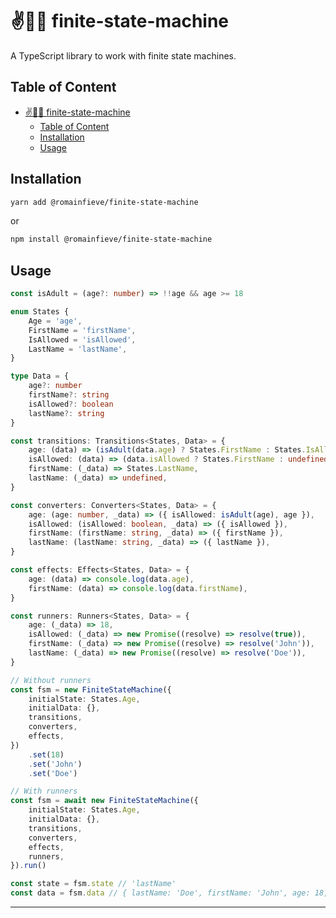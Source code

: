 # ✌️🔗🧭 finite-state-machine

A TypeScript library to work with finite state machines.

## Table of Content

- [✌️🔗🧭 finite-state-machine](#️-finite-state-machine)
  - [Table of Content](#table-of-content)
  - [Installation](#installation)
  - [Usage](#usage)

## Installation

```sh
yarn add @romainfieve/finite-state-machine
```

or

```sh
npm install @romainfieve/finite-state-machine
```

## Usage

```typescript
const isAdult = (age?: number) => !!age && age >= 18

enum States {
    Age = 'age',
    FirstName = 'firstName',
    IsAllowed = 'isAllowed',
    LastName = 'lastName',
}

type Data = {
    age?: number
    firstName?: string
    isAllowed?: boolean
    lastName?: string
}

const transitions: Transitions<States, Data> = {
    age: (data) => (isAdult(data.age) ? States.FirstName : States.IsAllowed),
    isAllowed: (data) => (data.isAllowed ? States.FirstName : undefined),
    firstName: (_data) => States.LastName,
    lastName: (_data) => undefined,
}

const converters: Converters<States, Data> = {
    age: (age: number, _data) => ({ isAllowed: isAdult(age), age }),
    isAllowed: (isAllowed: boolean, _data) => ({ isAllowed }),
    firstName: (firstName: string, _data) => ({ firstName }),
    lastName: (lastName: string, _data) => ({ lastName }),
}

const effects: Effects<States, Data> = {
    age: (data) => console.log(data.age),
    firstName: (data) => console.log(data.firstName),
}

const runners: Runners<States, Data> = {
    age: (_data) => 18,
    isAllowed: (_data) => new Promise((resolve) => resolve(true)),
    firstName: (_data) => new Promise((resolve) => resolve('John')),
    lastName: (_data) => new Promise((resolve) => resolve('Doe')),
}

// Without runners
const fsm = new FiniteStateMachine({
    initialState: States.Age,
    initialData: {},
    transitions,
    converters,
    effects,
})
    .set(18)
    .set('John')
    .set('Doe')

// With runners
const fsm = await new FiniteStateMachine({
    initialState: States.Age,
    initialData: {},
    transitions,
    converters,
    effects,
    runners,
}).run()

const state = fsm.state // 'lastName'
const data = fsm.data // { lastName: 'Doe', firstName: 'John', age: 18, isAllowed: true }
```

---
